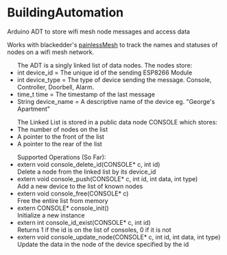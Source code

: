 # BuildingAutomation
Arduino ADT to store wifi mesh node messages and access data

Works with blackedder's <a href = "https://gitlab.com/BlackEdder/painlessMesh ">painlessMesh</a> to track the names and statuses of nodes on a wifi mesh network. 

<ul>The ADT is a singly linked list of data nodes. The nodes store:
  <li>int device_id = The unique id of the sending ESP8266 Module</li>
  <li>int device_type = The type of device sending the message. Console, Controller, Doorbell, Alarm.</li>
  <li>time_t time = The timestamp of the last message</li>
  <li>String device_name = A descriptive name of the device eg. "George's Apartment"</li>
</ul>
 
<ul>The Linked List is stored in a public data node CONSOLE which stores:
  <li>The number of nodes on the list</li>
  <li>A pointer to the front of the list</li>
  <li>A pointer to the rear of the list</li>
</ul>

<ul>Supported Operations (So Far):
  <li>extern void console_delete_id(CONSOLE* c, int id)</br>
    Delete a node from the linked list by its device_id</li>
  <li>extern void console_push(CONSOLE* c, int id, int data, int type)</br>
    Add a new device to the list of known nodes</li>
  <li>extern void console_free(CONSOLE* c)</br>
    Free the entire list from memory</li>
  <li>extern CONSOLE* console_init()</br>
    Initialize a new instance</li>
  <li>extern int console_id_exist(CONSOLE* c, int id)</br>
    Returns 1 if the id is on the list of consoles, 0 if it is not</li>
  <li>extern void console_update_node(CONSOLE* c, int id, int data, int type)</br>
    Update the data in the node of the device specified by the id</li>
</ul>

